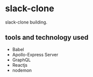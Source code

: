 # slack-clone

slack-clone building.

## tools and technology used

* Babel
* Apollo-Express Server
* GraphQL
* Reactjs
* nodemon